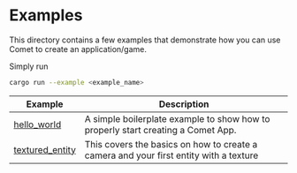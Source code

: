 # Examples

This directory contains a few examples that demonstrate how you can use Comet to create an application/game.

Simply run 
```bash
cargo run --example <example_name>
```

| Example                                           | Description                                                                             |
|---------------------------------------------------|-----------------------------------------------------------------------------------------|
| [hello_world](comet/examples/hello_world)         | A simple boilerplate example to show how to properly start creating a Comet App.        |
| [textured_entity](comet/examples/textured_entity) | This covers the basics on how to create a camera and your first entity with a texture   |

